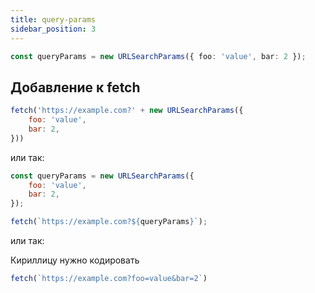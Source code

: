```yaml
---
title: query-params
sidebar_position: 3
---
```


```ts
const queryParams = new URLSearchParams({ foo: 'value', bar: 2 });
```

## Добавление к fetch

```js
fetch('https://example.com?' + new URLSearchParams({
    foo: 'value',
    bar: 2,
}))
```

или так:

```js
const queryParams = new URLSearchParams({
    foo: 'value',
    bar: 2,
});

fetch(`https://example.com?${queryParams}`);
```

или так:

Кириллицу нужно кодировать

```js
fetch(`https://example.com?foo=value&bar=2`)
```
